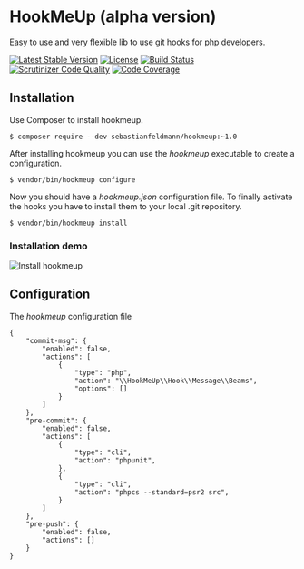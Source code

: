 # HookMeUp (alpha version)

Easy to use and very flexible lib to use git hooks for php developers.

[![Latest Stable Version](https://poser.pugx.org/sebastianfeldmann/hookmeup/v/stable.svg)](https://packagist.org/packages/sebastianfeldmann/hookmeup)
[![License](https://poser.pugx.org/sebastianfeldmann/hookmeup/license.svg)](https://packagist.org/packages/sebastianfeldmann/hookmeup)
[![Build Status](https://travis-ci.org/sebastianfeldmann/hookmeup.svg?branch=master)](https://travis-ci.org/sebastianfeldmann/hookmeup)
[![Scrutinizer Code Quality](https://scrutinizer-ci.com/g/sebastianfeldmann/hookmeup/badges/quality-score.png?b=master)](https://scrutinizer-ci.com/g/sebastianfeldmann/hookmeup/?branch=master)
[![Code Coverage](https://scrutinizer-ci.com/g/sebastianfeldmann/hookmeup/badges/coverage.png?b=master)](https://scrutinizer-ci.com/g/sebastianfeldmann/hookmeup/?branch=master)

## Installation

Use Composer to install hookmeup.

    $ composer require --dev sebastianfeldmann/hookmeup:~1.0
    
After installing hookmeup you can use the *hookmeup* executable to create a configuration.

    $ vendor/bin/hookmeup configure
     
Now you should have a *hookmeup.json* configuration file.
To finally activate the hooks you have to install them to your local .git repository. 

    $ vendor/bin/hookmeup install

### Installation demo

![Install hookmeup](https://phpbu.de/images/hookmeup.gif)


## Configuration

The *hookmeup* configuration file

    {
        "commit-msg": {
            "enabled": false,
            "actions": [
                {
                    "type": "php",
                    "action": "\\HookMeUp\\Hook\\Message\\Beams",
                    "options": []
                }
            ]
        },
        "pre-commit": {
            "enabled": false,
            "actions": [
                {
                    "type": "cli",
                    "action": "phpunit",
                },
                {
                    "type": "cli",
                    "action": "phpcs --standard=psr2 src",
                }
            ]
        },
        "pre-push": {
            "enabled": false,
            "actions": []
        }
    }
